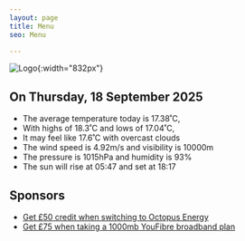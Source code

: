 ```yaml
---
layout: page
title: Menu
seo: Menu

---
```


![Logo](/images/logo.jpg){:width="832px"}

<!-- weather_marker starts -->
## On Thursday, 18 September 2025

- The average temperature today is 17.38˚C,
- With highs of 18.3˚C and lows of 17.04˚C,
- It may feel like 17.6˚C with overcast clouds
- The wind speed is 4.92m/s and visibility is 10000m
- The pressure is 1015hPa and humidity is 93%
- The sun will rise at 05:47 and set at 18:17

<!-- weather_marker ends -->

## Sponsors

- [Get £50 credit when switching to Octopus Energy](https://bit.ly/3oD1nnS)
- [Get £75 when taking a 1000mb YouFibre broadband plan](https://aklam.io/91zWhU?)
